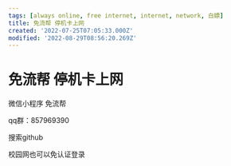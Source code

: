```yaml
---
tags: [always online, free internet, internet, network, 白嫖]
title: 免流帮 停机卡上网
created: '2022-07-25T07:05:33.000Z'
modified: '2022-08-29T08:56:20.269Z'
---
```


# 免流帮 停机卡上网 

微信小程序 免流帮

qq群：857969390

搜索github

校园网也可以免认证登录
